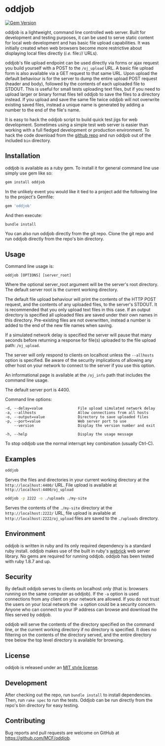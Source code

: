 # oddjob #

[![Gem Version](https://badge.fury.io/rb/oddjob.svg)](https://badge.fury.io/rb/oddjob)

oddjob is a lightweight, command line controlled web server.  Built for
development and testing purposes, it can be used to serve static content for
local web development and has basic file upload capabilities.  It was initially
created when web browsers  become more restrictive about displaying local files
directly (*i.e.* file:// URLs).

oddjob's file upload endpoint can be used directly via forms or ajax request you
build yourself with a POST to the `/oj_upload` URL.  A basic file upload form
is also available via a GET request to that same URL.  Upon upload the default
behaviour is for the server to dump the entire upload POST request (header and
body), followed by the contents of each uploaded file to STDOUT.  This is
useful for small tests uploading text files, but if you need to upload larger
or binary format files tell oddjob to save the files to a directory instead. If
you upload and save the same file twice oddjob will not overwrite existing
saved files, instead a unique name is generated by adding a number to the end
of the file's name.

It is easy to hack the oddjob script to build quick test jigs for web
development. Sometimes using a simple test web server is easier than working
with a full fledged development or production environment.  To hack the code
download from the [github repo](https://github.com/MCF/oddjob) and run oddjob
out of the included `bin` directory.

## Installation ##

oddjob is available as a ruby gem.  To install it for general command line
use simply use gem like so:

```sh
gem install oddjob
```

In the unlikely event you would like it tied to a project add the following
line to the project's Gemfile:

```ruby
gem 'oddjob'
```

And then execute:

```sh
bundle install
```

You can also run oddjob directly from the git repo.  Clone the git repo and run
oddjob directly from the repo's bin directory.

## Usage ##

Command line usage is:

```
oddjob [OPTIONS] [server_root]
```

Where the optional server_root argument will be the server's root directory.
The default server root is the current working directory.

The default file upload behaviour will print the contents of the HTTP POST
request, and the contents of any uploaded files, to the server's STDOUT.  It is
recommended that you only upload text files in this case.  If an output
directory is specified all uploaded files are saved under their own names in
this directory.  Pre-existing files are not overwritten, instead a number is
added to the end of the new file names when saving.

If a simulated network delay is specified the server will pause that many
seconds before returning a response for file(s) uploaded to the file upload
path: `/oj_upload`.

The server will only respond to clients on localhost unless the `--allhosts`
option is specified.  Be aware of the security implications of allowing any
other host on your network to connect to the server if you use this option.

An informational page is available at the `/oj_info` path that includes the
command line usage.

The default server port is 4400.

Command line options:

    -d, --delay=value                File upload simulated network delay
    -a, --allhosts                   Allow connections from all hosts
    -o, --output=value               Directory to save uploaded files
    -p, --port=value                 Web server port to use
        --version                    Display the version number and exit

    -h, --help                       Display the usage message

To stop oddjob use the normal interrupt key combination (usually Ctrl-C).

## Examples ##

```sh
oddjob
```

Serves the files and directories in your current working directory at the
`http://localhost:4400/` URL.  File upload is available at
`http://localhost:4400/oj_upload`

```sh
oddjob -p 2222 -o ./uploads ./my-site
```

Serves the contents of the `./my-site` directory at the
`http://localhost:2222/` URL, file upload is available at
`http://localhost:2222/oj_upload` files are saved to the
`./uploads` directory.

## Environment ##

oddjob is written in ruby and its only required dependency is a standard ruby
install.  oddjob makes use of the built in ruby's
[webrick](http://ruby-doc.org/stdlib-2.0.0/libdoc/webrick/rdoc/WEBrick.html)
web server library.  No gems are required for running oddjob.  oddjob has been
tested with ruby 1.8.7 and up.

## Security ##

By default oddjob serves to clients on localhost only (that is: browsers
running on the same computer as oddjob).  If the `-a` option is used connections
from any client on your network are allowed.  If you do not trust the users on
your local network the `-a` option could be a security concern.  Anyone who can
connect to your IP address can browse and download the files served by oddjob.

oddjob will serve the contents of the directory specified on the command line,
or the current working directory if no directory is specified. It does no
filtering on the contents of the directory served, and the entire directory
tree below the top level directory is available for browsing.

## License ##

oddjob is released under an [MIT style license](MIT-LICENSE).

## Development ##

After checking out the repo, run `bundle install` to install dependencies. Then, run
`rake spec` to run the tests.  Oddjob can be run directly from the repo's bin
directory for easy testing.

## Contributing ##

Bug reports and pull requests are welcome on GitHub at
https://github.com/MCF/oddjob.
